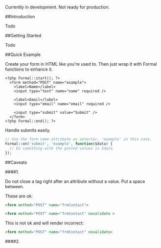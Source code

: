 Currently in development. Not ready for production.

##Introduction

Todo

##Getting Started

Todo

##Quick Example

Create your form in HTML like you're used to. Then just wrap it with Formal functions to enhance it.

```phtml
<?php Formal::start(); ?>
  <form method="POST" name="example">
    <label>Name</label>
    <input type="text" name="name" required />

    <label>Email</label>
    <input type="email" name="email" required />

    <input type="submit" value="Submit" />
  </form>
<?php Formal::end(); ?>
```

Handle submits easily.

```php
// Use the form name attribute as selector, 'example' in this case.
Formal::on('submit', 'example', function($data) {
  // Do something with the posted values in $data.
});
```

##Caveats

####1.

Do not close a tag right after an attribute without a value. Put a space between.

These are ok:
```html
<form method="POST" name="frmContact">
```
```html
<form method="POST" name="frmContact" novalidate >
```

This is not ok and will render incorrect:
```html
<form method="POST" name="frmContact" novalidate>
```

####2.
